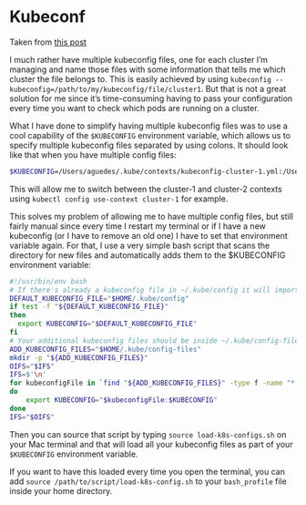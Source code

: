 # Kubeconf

Taken from [this post](https://medium.com/@alexgued3s/multiple-kubeconfigs-no-problem-f6be646fc07d)

I much rather have multiple kubeconfig files, one for each cluster I’m managing and name those files with some information that tells me which cluster the file belongs to. This is easily achieved by using `kubeconfig --kubeconfig=/path/to/my/kubeconfig/file/cluster1`. But that is not a great solution for me since it’s time-consuming having to pass your configuration every time you want to check which pods are running on a cluster.

What I have done to simplify having multiple kubeconfig files was to use a cool capability of the `$KUBECONFIG` environment variable, which allows us to specify multiple kubeconfig files separated by using colons. It should look like that when you have multiple config files:

```sh
$KUBECONFIG=/Users/aguedes/.kube/contexts/kubeconfig-cluster-1.yml:/Users/aguedes/.kube/contexts/kubeconfig-cluster-2.yml
```

This will allow me to switch between the cluster-1 and cluster-2 contexts using `kubectl config use-context cluster-1` for example.

This solves my problem of allowing me to have multiple config files, but still fairly manual since every time I restart my terminal or if I have a new kubeconfig (or I have to remove an old one) I have to set that environment variable again. For that, I use a very simple bash script that scans the directory for new files and automatically adds them to the $KUBECONFIG environment variable:


```sh
#!/usr/bin/env bash
# If there's already a kubeconfig file in ~/.kube/config it will import that too and all the contexts
DEFAULT_KUBECONFIG_FILE="$HOME/.kube/config"
if test -f "${DEFAULT_KUBECONFIG_FILE}"
then
  export KUBECONFIG="$DEFAULT_KUBECONFIG_FILE"
fi
# Your additional kubeconfig files should be inside ~/.kube/config-files
ADD_KUBECONFIG_FILES="$HOME/.kube/config-files"
mkdir -p "${ADD_KUBECONFIG_FILES}"
OIFS="$IFS"
IFS=$'\n'
for kubeconfigFile in `find "${ADD_KUBECONFIG_FILES}" -type f -name "*.yml" -o -name "*.yaml"`
do
    export KUBECONFIG="$kubeconfigFile:$KUBECONFIG"
done
IFS="$OIFS"
```


Then you can source that script by typing `source load-k8s-configs.sh` on your Mac terminal and that will load all your kubeconfig files as part of your `$KUBECONFIG` environment variable.

If you want to have this loaded every time you open the terminal, you can add `source /path/to/script/load-k8s-config.sh` to your `bash_profile` file inside your home directory.
